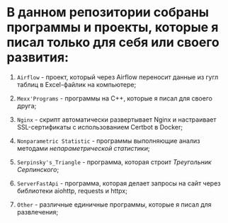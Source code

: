 # В данном репозитории собраны программы и проекты, которые я писал только для себя или своего развития:

1. ` Airflow ` - проект, который через Airflow переносит данные из гугл таблиц в Excel-файлик на компьютере;

2. ` Mexx'Programs ` - программы на C++, которые я писал для своего друга;

3. ` Nginx ` - скрипт автоматически развертывает Nginx и настраивает SSL-сертификаты с использованием Certbot в Docker;

4. ` Nonparametric Statistic ` - программы выполняющие анализ методами *непараметрической статистики*;

5. ` Serpinsky's_Triangle ` - программа, которая строит *Треугольник Серпинского*;

6. ` ServerFastApi ` - программа, которая делает запросы на сайт через библиотеки aiohttp, requests и httpx;

7. ` Other ` -  различные единичные программы, которые я писал для развлечения;
